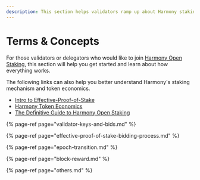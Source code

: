 ```yaml
---
description: This section helps validators ramp up about Harmony staking
---
```


# Terms & Concepts

For those validators or delegators who would like to join [Harmony Open Staking](http://staking.harmony.one/), this section will help you get started and learn about how everything works. 

The following links can also help you better understand Harmony's staking mechanism and token economics.

* [Intro to Effective-Proof-of-Stake](%20https://medium.com/harmony-one/introducing-harmonys-effective-proof-of-stake-epos-2d39b4b8d58)
* [Harmony Token Economics](%20https://medium.com/harmony-one/harmonys-new-tokenomics-bcdac0db60d7)
* [The Definitive Guide to Harmony Open Staking](https://medium.com/harmony-one/the-definitive-guide-to-harmony-open-staking-6c78976a7d63)



{% page-ref page="validator-keys-and-bids.md" %}

{% page-ref page="effective-proof-of-stake-bidding-process.md" %}

{% page-ref page="epoch-transition.md" %}

{% page-ref page="block-reward.md" %}

{% page-ref page="others.md" %}




